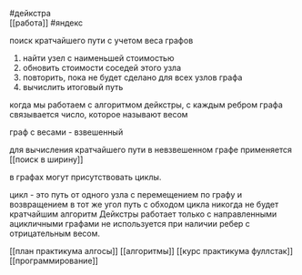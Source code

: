   #дейкстра  
   [[работа]]
  #яндекс

   
поиск кратчайшего пути с учетом веса графов 

1) найти узел с наименьшей стоимостью
2) обновить стоимости  соседей этого узла
3) повторить, пока не будет сделано для всех узлов графа
4) вычислить итоговый путь 

когда мы работаем с алгоритмом дейкстры,  с каждым ребром графа связывается число, которое называют весом

граф с весами - взвешенный 

для вычисления кратчайшего пути в невзвешенном графе применяется [[поиск в ширину]]

в графах могут присутствовать циклы.

цикл - это путь от одного узла с перемещением по графу и возвращением в тот же угол
путь с обходом цикла никогда не будет кратчайшим
алгоритм Дейкстры работает только с направленными ацикличными графами
не используется при наличии ребер с отрицательным весом.

[[план практикума алгосы]]
[[алгоритмы]]
[[курс практикума фуллстак]]
[[программирование]]